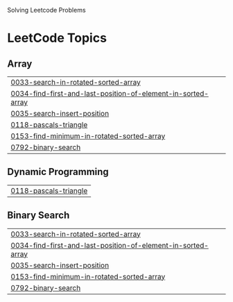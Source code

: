 Solving Leetcode Problems

<!---LeetCode Topics Start-->
# LeetCode Topics
## Array
|  |
| ------- |
| [0033-search-in-rotated-sorted-array](https://github.com/siddiquim27/DSA-LEETCODE/tree/master/0033-search-in-rotated-sorted-array) |
| [0034-find-first-and-last-position-of-element-in-sorted-array](https://github.com/siddiquim27/DSA-LEETCODE/tree/master/0034-find-first-and-last-position-of-element-in-sorted-array) |
| [0035-search-insert-position](https://github.com/siddiquim27/DSA-LEETCODE/tree/master/0035-search-insert-position) |
| [0118-pascals-triangle](https://github.com/siddiquim27/DSA-LEETCODE/tree/master/0118-pascals-triangle) |
| [0153-find-minimum-in-rotated-sorted-array](https://github.com/siddiquim27/DSA-LEETCODE/tree/master/0153-find-minimum-in-rotated-sorted-array) |
| [0792-binary-search](https://github.com/siddiquim27/DSA-LEETCODE/tree/master/0792-binary-search) |
## Dynamic Programming
|  |
| ------- |
| [0118-pascals-triangle](https://github.com/siddiquim27/DSA-LEETCODE/tree/master/0118-pascals-triangle) |
## Binary Search
|  |
| ------- |
| [0033-search-in-rotated-sorted-array](https://github.com/siddiquim27/DSA-LEETCODE/tree/master/0033-search-in-rotated-sorted-array) |
| [0034-find-first-and-last-position-of-element-in-sorted-array](https://github.com/siddiquim27/DSA-LEETCODE/tree/master/0034-find-first-and-last-position-of-element-in-sorted-array) |
| [0035-search-insert-position](https://github.com/siddiquim27/DSA-LEETCODE/tree/master/0035-search-insert-position) |
| [0153-find-minimum-in-rotated-sorted-array](https://github.com/siddiquim27/DSA-LEETCODE/tree/master/0153-find-minimum-in-rotated-sorted-array) |
| [0792-binary-search](https://github.com/siddiquim27/DSA-LEETCODE/tree/master/0792-binary-search) |
<!---LeetCode Topics End-->